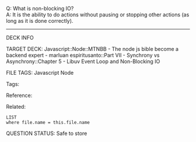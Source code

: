 Q: What is non-blocking IO?  
A: It is the ability to do actions without pausing or stopping other actions (as long as it is done correctly).


---

DECK INFO

TARGET DECK: Javascript::Node::MTNBB - The node js bible become a backend expert - marluan espiritusanto::Part VII - Synchrony vs Asynchrony::Chapter 5 - Libuv Event Loop and Non-Blocking IO

FILE TAGS: Javascript Node

Tags:

Reference:

Related:

```dataview
LIST
where file.name = this.file.name
```

QUESTION STATUS: Safe to store